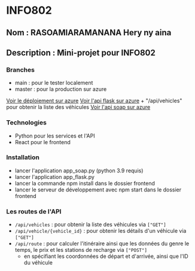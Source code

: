 # INFO802
## Nom : RASOAMIARAMANANA Hery ny aina
## Description : Mini-projet pour INFO802


### Branches
- main : pour le tester localement
- master : pour la production sur azure

[Voir le déploiement sur azure](https://proud-bay-09dfe3a1e.4.azurestaticapps.net)
[Voir l'api flask sur azure](flaskapp-e0a6a8cxe9bmffdu.francecentral-01.azurewebsites.net)
    + "/api/vehicles" pour obtenir la liste des véhicules
[Voir l'api soap sur azure](soap-fca9amdze0b7fudw.francecentral-01.azurewebsites.net)

### Technologies
- Python pour les services et l'API 
- React pour le frontend


### Installation
- lancer l'application app_soap.py (python 3.9 requis)
- lancer l'application app_flask.py
- lancer la commande npm install dans le dossier frontend
- lancer le serveur de développement avec npm start dans le dossier frontend


### Les routes de l'API

* `/api/vehicles` : pour obtenir la liste des véhicules via `["GET"]`
* `/api/vehicle/{vehicle_id}` : pour obtenir les détails d'un véhicule via `["GET"]`
* `/api/route` : pour calculer l'itinéraire ainsi que les données du genre le temps, le prix et les stations de recharge via `["POST"]`
	+ en spécifiant les coordonnées de départ et d'arrivée, ainsi que l'ID du véhicule
